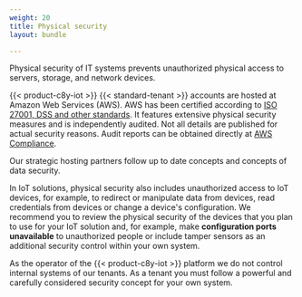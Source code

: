 ```yaml
---
weight: 20
title: Physical security
layout: bundle

---
```


Physical security of IT systems prevents unauthorized physical access to servers, storage, and network devices.

{{< product-c8y-iot >}} {{< standard-tenant >}} accounts are hosted at Amazon Web Services (AWS). AWS has been certified according to [ISO 27001, DSS and other standards](http://aws.amazon.com/compliance/). It features extensive physical security measures and is independently audited. Not all details are published for actual security reasons. Audit reports can be obtained directly at [AWS Compliance](http://aws.amazon.com/compliance/contact/).

Our strategic hosting partners follow up to date concepts and concepts of data security.

In IoT solutions, physical security also includes unauthorized access to IoT devices, for example, to redirect or manipulate data from devices, read credentials from devices or change a device's configuration. We recommend you to review the physical security of the devices that you plan to use for your IoT solution and, for example, make **configuration ports unavailable** to unauthorized people or include tamper sensors as an additional security control within your own system.

As the operator of the {{< product-c8y-iot >}} platform we do not control internal systems of our tenants. As a tenant you must follow a powerful and carefully considered security concept for your own system.

